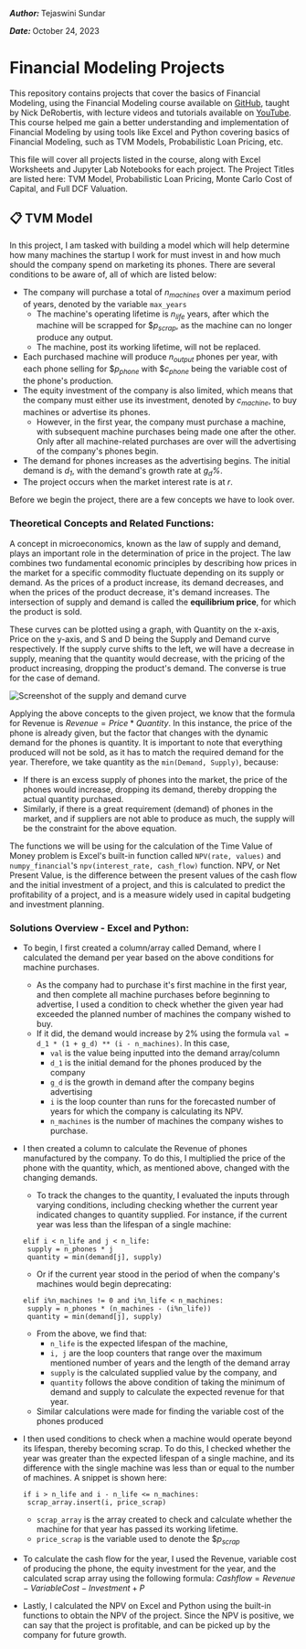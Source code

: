 <b><i>Author: </i></b>Tejaswini Sundar

<b><i>Date: </i></b>October 24, 2023

# Financial Modeling Projects
This repository contains projects that cover the basics of Financial Modeling, using the Financial Modeling course available on [GitHub](https://nickderobertis.github.io/fin-model-course/), taught by Nick DeRobertis, with lecture videos and tutorials available on [YouTube](https://www.youtube.com/playlist?list=PLACKX9tziAQJSk4YSGN0N2II985HTIuHD). This course helped me gain a better understanding and implementation of Financial Modeling by using tools like Excel and Python covering basics of Financial Modeling, such as TVM Models, Probabilistic Loan Pricing, etc.

This file will cover all projects listed in the course, along with Excel Worksheets and Jupyter Lab Notebooks for each project. The Project Titles are listed here: TVM Model, Probabilistic Loan Pricing, Monte Carlo Cost of Capital, and Full DCF Valuation. 

## 📋 TVM Model
In this project, I am tasked with building a model which will help determine how many machines the startup I work for must invest in and how much should the company spend on marketing its phones. There are several conditions to be aware of, all of which are listed below:
* The company will purchase a total of <i>n<sub>machines</sub></i> over a maximum period of years, denoted by the variable ```max_years```
  * The machine's operating lifetime is <i>n<sub>life</sub></i> years, after which the machine will be scrapped for $<i>p<sub>scrap</sub></i>, as the machine can no longer produce any output.
  * The machine, post its working lifetime, will not be replaced.
* Each purchased machine will produce <i>n<sub>output</sub></i> phones per year, with each phone selling for $<i>p<sub>phone</sub></i> with $<i>c<sub>phone</sub></i> being the variable cost of the phone's production.
* The equity investment of the company is also limited, which means that the company must either use its investment, denoted by <i>c<sub>machine</sub></i>, to buy machines or advertise its phones.
  * However, in the first year, the company must purchase a machine, with subsequent machine purchases being made one after the other. Only after all machine-related purchases are over will the advertising of the company's phones begin.
* The demand for phones increases as the advertising begins. The initial demand is <i>d<sub>1</sub></i>, with the demand's growth rate at <i>g<sub>d</sub>%</i>.
* The project occurs when the market interest rate is at <i>r</i>.

Before we begin the project, there are a few concepts we have to look over.

### Theoretical Concepts and Related Functions:
A concept in microeconomics, known as the law of supply and demand, plays an important role in the determination of price in the project. The law combines two fundamental economic principles by describing how prices in the market for a specific commodity fluctuate depending on its supply or demand. As the prices of a product increase, its demand decreases, and when the prices of the product decrease, it's demand increases. The intersection of supply and demand is called the **equilibrium price**, for which the product is sold. 

These curves can be plotted using a graph, with Quantity on the x-axis, Price on the y-axis, and S and D being the Supply and Demand curve respectively. If the supply curve shifts to the left, we will have a decrease in supply, meaning that the quantity would decrease, with the pricing of the product increasing, dropping the product's demand. The converse is true for the case of demand.

![Screenshot of the supply and demand curve](/Images/Supply_and_Demand_Curve_with_Equilibrium.webp?raw=true "Supply and Demand Graph")

Applying the above concepts to the given project, we know that the formula for Revenue is $`Revenue = Price * Quantity`$. In this instance, the price of the phone is already given, but the factor that changes with the dynamic demand for the phones is quantity. It is important to note that everything produced will not be sold, as it has to match the required demand for the year. Therefore, we take quantity as the ```min(Demand, Supply)```, because:
* If there is an excess supply of phones into the market, the price of the phones would increase, dropping its demand, thereby dropping the actual quantity purchased.
* Similarly, if there is a great requirement (demand) of phones in the market, and if suppliers are not able to produce as much, the supply will be the constraint for the above equation.

The functions we will be using for the calculation of the Time Value of Money problem is Excel's built-in function called ```NPV(rate, values)``` and ```numpy_financial```'s ```npv(interest_rate, cash_flow)``` function. NPV, or Net Present Value, is the difference between the present values of the cash flow and the initial investment of a project, and this is calculated to predict the profitability of a project, and is a measure widely used in capital budgeting and investment planning.

### Solutions Overview - Excel and Python:
* To begin, I first created a column/array called Demand, where I calculated the demand per year based on the above conditions for machine purchases.
  * As the company had to purchase it's first machine in the first year, and then complete all machine purchases before beginning to advertise, I used a condition to check whether the given year had exceeded the planned number of machines the company wished to buy.
  * If it did, the demand would increase by 2% using the formula ```val = d_1 * (1 + g_d) ** (i - n_machines)```. In this case,
    * ```val``` is the value being inputted into the demand array/column
    * ```d_1``` is the initial demand for the phones produced by the company
    * ```g_d``` is the growth in demand after the company begins advertising
    * ```i``` is the loop counter than runs for the forecasted number of years for which the company is calculating its NPV.
    * ```n_machines``` is the number of machines the company wishes to purchase.
* I then created a column to calculate the Revenue of phones manufactured by the company. To do this, I multiplied the price of the phone with the quantity, which, as mentioned above, changed with the changing demands.
  * To track the changes to the quantity, I evaluated the inputs through varying conditions, including checking whether the current year indicated changes to quantity supplied. For instance, if the current year was less than the lifespan of a single machine:
   
   ```
   elif i < n_life and j < n_life:
    supply = n_phones * j
    quantity = min(demand[j], supply)
   ```
  
  * Or if the current year stood in the period of when the company's machines would begin deprecating:
   
   ```
   elif i%n_machines != 0 and i%n_life < n_machines:
    supply = n_phones * (n_machines - (i%n_life))
    quantity = min(demand[j], supply)
   ```
  * From the above, we find that:
    * ```n_life``` is the expected lifespan of the machine,
    * ```i, j``` are the loop counters that range over the maximum mentioned number of years and the length of the demand array
    * ```supply``` is the calculated supplied value by the company, and
    * ```quantity``` follows the above condition of taking the minimum of demand and supply to calculate the expected revenue for that year.
  * Similar calculations were made for finding the variable cost of the phones produced
* I then used conditions to check when a machine would operate beyond its lifespan, thereby becoming scrap. To do this, I checked whether the year was greater than the expected lifespan of a single machine, and its difference with the single machine was less than or equal to the number of machines. A snippet is shown here:
  ```
  if i > n_life and i - n_life <= n_machines:
   scrap_array.insert(i, price_scrap)
  ```
  * ```scrap_array``` is the array created to check and calculate whether the machine for that year has passed its working lifetime.
  * ```price_scrap``` is the variable used to denote the $<i>p<sub>scrap</sub></i>
* To calculate the cash flow for the year, I used the Revenue, variable cost of producing the phone, the equity investment for the year, and the calculated scrap array using the following formula:
  $`Cash flow = Revenue - Variable Cost - Investment + P`$
* Lastly, I calculated the NPV on Excel and Python using the built-in functions to obtain the NPV of the project. Since the NPV is positive, we can say that the project is profitable, and can be picked up by the company for future growth.

